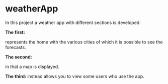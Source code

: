 # weatherApp
In this project a weather app with different sections is developed. 

**The first:**

represents the home with the various cities of which it is possible to see the forecasts.

**The second:**

in that a map is displayed.

**The third:**
instead allows you to view some users who use the app.
